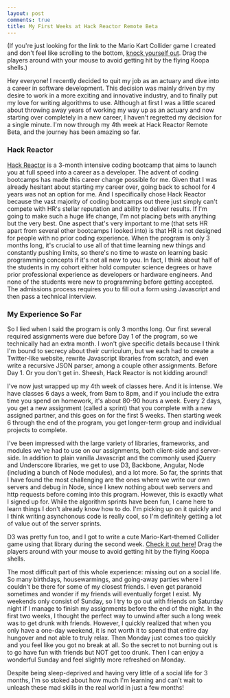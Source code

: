 ```yaml
---
layout: post
comments: true
title: My First Weeks at Hack Reactor Remote Beta
---
```


(If you're just looking for the link to the Mario Kart Collider game I created and don't feel like scrolling to the bottom, [knock yourself out](http://codepen.io/LiuJoyceC/full/XmrLdQ/). Drag the players around with your mouse to avoid getting hit by the flying Koopa shells.)

Hey everyone! I recently decided to quit my job as an actuary and dive into a career in software development. This decision was mainly driven by my desire to work in a more exciting and innovative industry, and to finally put my love for writing algorithms to use. Although at first I was a little scared about throwing away years of working my way up as an actuary and now starting over completely in a new career, I haven't regretted my decision for a single minute. I'm now through my 4th week at Hack Reactor Remote Beta, and the journey has been amazing so far.

### Hack Reactor

[Hack Reactor](http://www.hackreactor.com) is a 3-month intensive coding bootcamp that aims to launch you at full speed into a career as a developer. The advent of coding bootcamps has made this career change possible for me. Given that I was already hesitant about starting my career over, going back to school for 4 years was not an option for me. And I specifically chose Hack Reactor because the vast majority of coding bootcamps out there just simply can't compete with HR's stellar reputation and ability to deliver results. If I'm going to make such a huge life change, I'm not placing bets with anything but the very best. One aspect that's very important to me (that sets HR apart from several other bootcamps I looked into) is that HR is not designed for people with no prior coding experience. When the program is only 3 months long, it's crucial to use all of that time learning new things and constantly pushing limits, so there's no time to waste on learning basic programming concepts if it's not all new to you. In fact, I think about half of the students in my cohort either hold computer science degrees or have prior professional experience as developers or hardware engineers. And none of the students were new to programming before getting accepted. The admissions process requires you to fill out a form using Javascript and then pass a technical interview.

### My Experience So Far

So I lied when I said the program is only 3 months long. Our first several required assignments were due before Day 1 of the program, so we technically had an extra month. I won't give specific details because I think I'm bound to secrecy about their curriculum, but we each had to create a Twitter-like website, rewrite Javascript libraries from scratch, and even write a recursive JSON parser, among a couple other assignments. Before Day 1. Or you don't get in. Sheesh, Hack Reactor is not kidding around!

I've now just wrapped up my 4th week of classes here. And it is intense. We have classes 6 days a week, from 9am to 8pm, and if you include the extra time you spend on homework, it's about 80-90 hours a week. Every 2 days, you get a new assignment (called a sprint) that you complete with a new assigned partner, and this goes on for the first 5 weeks. Then starting week 6 through the end of the program, you get longer-term group and individual projects to complete.

I've been impressed with the large variety of libraries, frameworks, and modules we've had to use on our assignments, both client-side and server-side. In addition to plain vanilla Javascript and the commonly used jQuery and Underscore libraries, we get to use D3, Backbone, Angular, Node (including a bunch of Node modules), and a lot more. So far, the sprints that I have found the most challenging are the ones where we write our own servers and debug in Node, since I knew nothing about web servers and http requests before coming into this program. However, this is exactly what I signed up for. While the algorithm sprints have been fun, I came here to learn things I don't already know how to do. I'm picking up on it quickly and I think writing asynchonous code is really cool, so I'm definitely getting a lot of value out of the server sprints.

D3 was pretty fun too, and I got to write a cute Mario-Kart-themed Collider game using that library during the second week. [Check it out here!](http://codepen.io/LiuJoyceC/full/XmrLdQ/) Drag the players around with your mouse to avoid getting hit by the flying Koopa shells.

The most difficult part of this whole experience: missing out on a social life. So many birthdays, housewarmings, and going-away parties where I couldn't be there for some of my closest friends. I even get paranoid sometimes and wonder if my friends will eventually forget I exist. My weekends only consist of Sunday, so I try to go out with friends on Saturday night if I manage to finish my assignments before the end of the night. In the first two weeks, I thought the perfect way to unwind after such a long week was to get drunk with friends. However, I quickly realized that when you only have a one-day weekend, it is not worth it to spend that entire day hungover and not able to truly relax. Then Monday just comes too quickly and you feel like you got no break at all. So the secret to not burning out is to go have fun with friends but NOT get too drunk. Then I can enjoy a wonderful Sunday and feel slightly more refreshed on Monday.

Despite being sleep-deprived and having very little of a social life for 3 months, I'm so stoked about how much I'm learning and can't wait to unleash these mad skills in the real world in just a few months!


